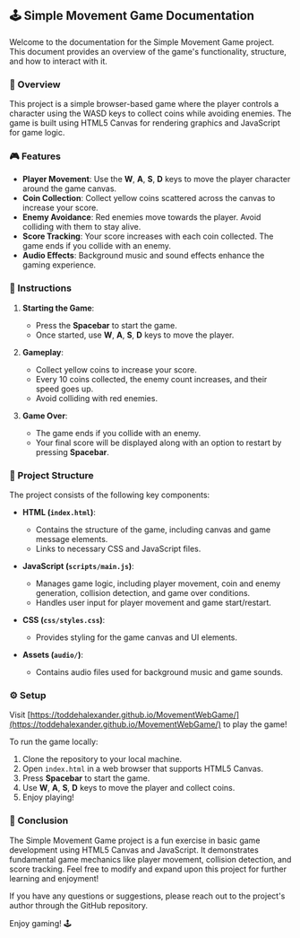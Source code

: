 ## 🕹️ Simple Movement Game Documentation

Welcome to the documentation for the Simple Movement Game project. This document provides an overview of the game's functionality, structure, and how to interact with it.

### 🌟 Overview

This project is a simple browser-based game where the player controls a character using the WASD keys to collect coins while avoiding enemies. The game is built using HTML5 Canvas for rendering graphics and JavaScript for game logic.

### 🎮 Features

- **Player Movement**: Use the **W**, **A**, **S**, **D** keys to move the player character around the game canvas.
- **Coin Collection**: Collect yellow coins scattered across the canvas to increase your score.
- **Enemy Avoidance**: Red enemies move towards the player. Avoid colliding with them to stay alive.
- **Score Tracking**: Your score increases with each coin collected. The game ends if you collide with an enemy.
- **Audio Effects**: Background music and sound effects enhance the gaming experience.

### 📜 Instructions

1. **Starting the Game**:
   - Press the **Spacebar** to start the game.
   - Once started, use **W**, **A**, **S**, **D** keys to move the player.

2. **Gameplay**:
   - Collect yellow coins to increase your score.
   - Every 10 coins collected, the enemy count increases, and their speed goes up.
   - Avoid colliding with red enemies.

3. **Game Over**:
   - The game ends if you collide with an enemy.
   - Your final score will be displayed along with an option to restart by pressing **Spacebar**.

### 📁 Project Structure

The project consists of the following key components:

- **HTML (`index.html`)**:
  - Contains the structure of the game, including canvas and game message elements.
  - Links to necessary CSS and JavaScript files.

- **JavaScript (`scripts/main.js`)**:
  - Manages game logic, including player movement, coin and enemy generation, collision detection, and game over conditions.
  - Handles user input for player movement and game start/restart.
  
- **CSS (`css/styles.css`)**:
  - Provides styling for the game canvas and UI elements.

- **Assets (`audio/`)**:
  - Contains audio files used for background music and game sounds.

### ⚙️ Setup

Visit [https://toddehalexander.github.io/MovementWebGame/](https://toddehalexander.github.io/MovementWebGame/) to play the game!

To run the game locally:

1. Clone the repository to your local machine.
2. Open `index.html` in a web browser that supports HTML5 Canvas.
3. Press **Spacebar** to start the game.
4. Use **W**, **A**, **S**, **D** keys to move the player and collect coins.
5. Enjoy playing!

### 🎉 Conclusion

The Simple Movement Game project is a fun exercise in basic game development using HTML5 Canvas and JavaScript. It demonstrates fundamental game mechanics like player movement, collision detection, and score tracking. Feel free to modify and expand upon this project for further learning and enjoyment!

If you have any questions or suggestions, please reach out to the project's author through the GitHub repository.

Enjoy gaming! 🕹️
